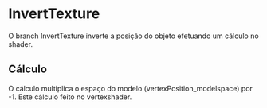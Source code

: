 # InvertTexture

O branch InvertTexture inverte a posição do objeto efetuando um cálculo no shader.

## Cálculo

O cálculo multiplica o espaço do modelo (vertexPosition_modelspace) por -1. Este cálculo feito no vertexshader.
